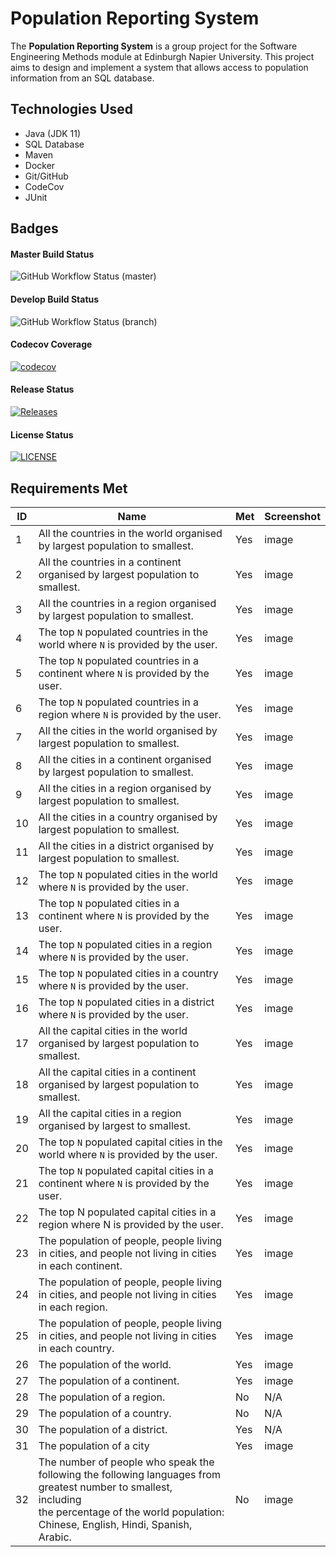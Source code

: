 # Population Reporting System

The **Population Reporting System** is a group project for the Software Engineering Methods module at Edinburgh Napier University.
This project aims to design and implement a system that allows access to population information from an SQL database.

## Technologies Used

- Java (JDK 11)
- SQL Database
- Maven
- Docker
- Git/GitHub
- CodeCov
- JUnit

## Badges

#### Master Build Status
![GitHub Workflow Status (master)](https://img.shields.io/github/actions/workflow/status/Alanna-Mc/population-reporting-system/main.yml?branch=master)

#### Develop Build Status
![GitHub Workflow Status (branch)](https://img.shields.io/github/actions/workflow/status/Alanna-Mc/population-reporting-system/main.yml?branch=develop)

#### Codecov Coverage
[![codecov](https://codecov.io/gh/Alanna-Mc/population-reporting-system/graph/badge.svg?token=S9P990Z9TP)](https://codecov.io/gh/Alanna-Mc/population-reporting-system)

#### Release Status
[![Releases](https://img.shields.io/github/release/Alanna-Mc/population-reporting-system/all.svg?style=flat-square)](https://github.com/Alanna-Mc/population-reporting-system/releases)

#### License Status
[![LICENSE](https://img.shields.io/github/license/Alanna-Mc/population-reporting-system.svg?style=flat-square)](https://github.com/Alanna-Mc/population-reporting-system/blob/main/LICENSE)

## Requirements Met

| ID  | Name                                                                                                                                                                                                            | Met | Screenshot |
|-----|-----------------------------------------------------------------------------------------------------------------------------------------------------------------------------------------------------------------|-----|------------|
| 1   | All the countries in the world organised by largest population to smallest.                                                                                                                                     | Yes | image      |
| 2   | All the countries in a continent organised by largest population to smallest.                                                                                                                                   | Yes | image      |
| 3   | All the countries in a region organised by largest population to smallest.                                                                                                                                      | Yes | image      |
| 4   | The top `N` populated countries in the world where `N` is provided by the user.                                                                                                                                 | Yes | image      |
| 5   | The top `N` populated countries in a continent where `N` is provided by the user.                                                                                                                               | Yes | image      |
| 6   | The top `N` populated countries in a region where `N` is provided by the user.                                                                                                                                  | Yes | image      |
| 7   | All the cities in the world organised by largest population to smallest.                                                                                                                                        | Yes | image      |
| 8   | All the cities in a continent organised by largest population to smallest.                                                                                                                                      | Yes | image      |
| 9   | All the cities in a region organised by largest population to smallest.                                                                                                                                         | Yes | image      |
| 10  | All the cities in a country organised by largest population to smallest.                                                                                                                                        | Yes | image      |
| 11  | All the cities in a district organised by largest population to smallest.                                                                                                                                       | Yes | image      |
| 12  | The top `N` populated cities in the world where `N` is provided by the user.                                                                                                                                    | Yes | image      |
| 13  | The top `N` populated cities in a continent where `N` is provided by the user.                                                                                                                                  | Yes | image      |
| 14  | The top `N` populated cities in a region where `N` is provided by the user.                                                                                                                                     | Yes | image      |
| 15  | The top `N` populated cities in a country where `N` is provided by the user.                                                                                                                                    | Yes | image      |
| 16  | The top `N` populated cities in a district where `N` is provided by the user.                                                                                                                                   | Yes | image      |
| 17  | All the capital cities in the world organised by largest population to smallest.                                                                                                                                | Yes | image      |
| 18  | All the capital cities in a continent organised by largest population to smallest.                                                                                                                              | Yes | image      |
| 19  | All the capital cities in a region organised by largest to smallest.                                                                                                                                            | Yes | image      |
| 20  | The top `N` populated capital cities in the world where `N` is provided by the user.                                                                                                                            | Yes | image      |
| 21  | The top `N` populated capital cities in a continent where `N` is provided by the user.                                                                                                                          | Yes | image      |
| 22  | The top N populated capital cities in a region where N is provided by the user.                                                                                                                                 | Yes | image      |
| 23  | The population of people, people living in cities, and people not living in cities in each continent.                                                                                                           | Yes | image      |
| 24  | The population of people, people living in cities, and people not living in cities in each region.                                                                                                              | Yes | image      |
| 25  | The population of people, people living in cities, and people not living in cities in each country.                                                                                                             | Yes | image      |
| 26  | The population of the world.                                                                                                                                                                                    | Yes | image      |
| 27  | The population of a continent.                                                                                                                                                                                  | Yes | image      |
| 28  | The population of a region.                                                                                                                                                                                     | No  | N/A        |
| 29  | The population of a country.                                                                                                                                                                                    | No  | N/A        |
| 30  | The population of a district.                                                                                                                                                                                   | Yes | N/A        |
| 31  | The population of a city                                                                                                                                                                                        | Yes | image      |
| 32  | The number of people who speak the following the following languages from greatest number to smallest,<br>including <br/>the percentage of the world population:<br> Chinese, English, Hindi, Spanish, Arabic.  | No  | image      |